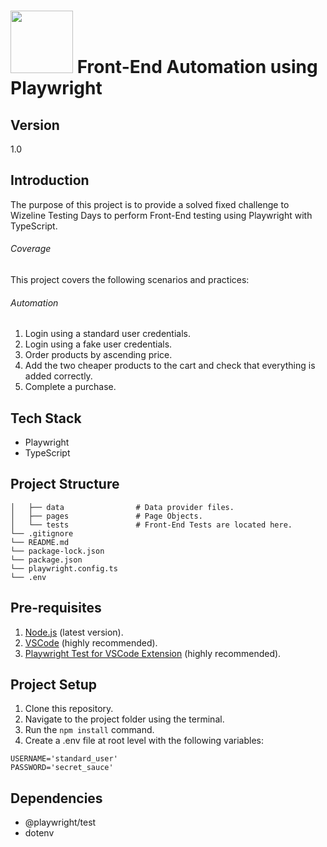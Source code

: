 # <img src="https://playwright.dev/img/playwright-logo.svg" width="100" height="100"> Front-End Automation using Playwright
## Version
1.0 

## Introduction

The purpose of this project is to provide a solved fixed challenge to Wizeline Testing Days to perform Front-End testing using Playwright with TypeScript.

###### Coverage
This project covers the following scenarios and practices:

###### Automation
1. Login using a standard user credentials.
2. Login using a fake user credentials. 
3. Order products by ascending price.
4. Add the two cheaper products to the cart and check that everything is added correctly.
5. Complete a purchase.

## Tech Stack
- Playwright
- TypeScript

## Project Structure
```
│   ├── data                # Data provider files.
│   ├── pages               # Page Objects.
│   └── tests               # Front-End Tests are located here.
└── .gitignore
└── README.md
└── package-lock.json
└── package.json
└── playwright.config.ts
└── .env
```

## Pre-requisites

1. [Node.js](https://nodejs.org/en/download/) (latest version).
2. [VSCode](https://code.visualstudio.com/download) (highly recommended).
3. [Playwright Test for VSCode Extension](https://marketplace.visualstudio.com/items?itemName=ms-playwright.playwright) (highly recommended).


## Project Setup

1. Clone this repository.
2. Navigate to the project folder using the terminal.
3. Run the ```npm install``` command.
4. Create a .env file at root level with the following variables:
```
USERNAME='standard_user'
PASSWORD='secret_sauce'
```


## Dependencies
- @playwright/test
- dotenv

